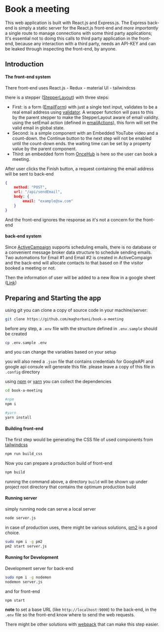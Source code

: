 # Book a meeting

This web application is built with React.js and Express.js. The Express back-end is simply a static server for the React.js front-end and *more importantly* a single route to manage connections with some third party applications; It's essential not to doing this calls to third party application in the front-end, because any interaction with a third party, needs an API-KEY and can be leaked through  inspecting the front-end, by anyone.



## Introduction

#### The front-end system

There front-end uses React.js - Redux - material UI - tailwindcss 

there is a stepper ([StepperLayout](./src/components/StepperLayout.js)) with three steps:

- First: is a form ([EmailForm](./src/components/EmailForm.js)) with just a single text input, validates to be a real email address using [validator](https://www.npmjs.com/package/validator). A wrapper function will pass to this by the parent stepper to make the StepperLayout aware of email validity. using the setEmail action (defined in [emailActions](./src/actions/emailActions.js)), this form will set the valid email in global state.
- Second: is a simple component with an Embedded YouTube video and a count-down. the Continue button to the next step will not be enabled until the count-down ends. the waiting time can be set by a property value by the parent component.
- Third: an embedded form from [OnceHub](https://www.oncehub.com/) is here so the user can book a meeting.

After user clicks the Finish button, a request containing the email address will be sent to back-end

```json
{
    method: "POST",
    url: "/api/sendEmail",
    body: {
    	email: "example@sw.com"    
    }
}
```

And the front-end ignores the response as it's not a concern for the front-end

#### back-end system

Since [ActiveCampaign](https://www.activecampaign.com/) supports scheduling emails, there is no database or a convenient message broker data structure to schedule sending emails. Two automations for Email #1 and Email #2 is created in ActiveCompaign and the back-end will allocate contacts to that based on if the visitor booked a meeting or not.

Then the information of user will be added to a new Row in a google sheet ([Link](https://docs.google.com/spreadsheets/d/1mUWQ3zWHDbOHrV308sheHdU6T__S_mpGvUzdvDpKeC8))

## Preparing and Starting the app

using git you can clone a copy of source code in your machine/server:

```bash
git clone https://github.com/maghorbani/book-a-meeting
```

before any step, a `.env` file with the structure defined in `.env.sample` should be created 

```bash
cp .env.sample .env
```

and you can change the variables based on your setup

you will also need a `.json` file that contains credentials for GoogleAPI and google api consule will generate this file. please leave a copy of this file in `.config` directory

using [npm](https://github.com/npm/npm) or [yarn](https://github.com/yarnpkg/yarn) you can collect the dependencies 

```bash
cd book-a-meeting

#npm
npm i

#yarn
yarn install
```

  #### Building front-end

The first step would be generating the CSS file of used components from [tailwindcss](https://github.com/tailwindlabs/tailwindcss) 

```bash
npm run build_css
```

Now you can prepare a production build of front-end

```bash
npm build
```

running the command above, a directory `build` will be shown up under project root directory that contains the optimum production build

#### Running server

simply running node can serve a local server

```bash
node server.js
```

in case of production uses, there might be various solutions, [pm2](https://github.com/Unitech/pm2) is a good choice.

```bash
sudo npm i -g pm2
pm2 start server.js
```

#### Running for Development

Development server for back-end

```bash
sudo npm i -g nodemon
nodemon server.js
```

and for front-end

```bash
npm start
```

**note** to set a base URL  (like `http://localhost:9000`) to the back-end, in the `.env` file so the front-end know where to send the web requests.

There might be other solutions with [webpack](https://github.com/webpack/webpack) that can make this step easier.

